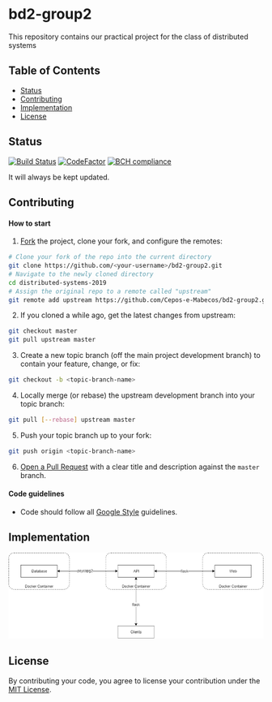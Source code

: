 # bd2-group2
This repository contains our practical project for the class of distributed systems
## Table of Contents
- [Status](#status)
- [Contributing](#contributing)
- [Implementation](#implementation)
- [License](#license)

## Status
[![Build Status](https://travis-ci.com/Cepos-e-Mabecos/bd2-group2.svg?branch=master)](https://travis-ci.com/Cepos-e-Mabecos/bd2-group2)
[![CodeFactor](https://www.codefactor.io/repository/github/cepos-e-mabecos/bd2-group2/badge/master)](https://www.codefactor.io/repository/github/cepos-e-mabecos/bd2-group2/overview/master)
[![BCH compliance](https://bettercodehub.com/edge/badge/Cepos-e-Mabecos/bd2-group2?branch=master)](https://bettercodehub.com/)

It will always be kept updated.
## Contributing
#### How to start
1. [Fork](https://help.github.com/articles/fork-a-repo/) the project, clone your fork, and configure the remotes:
```bash
# Clone your fork of the repo into the current directory
git clone https://github.com/<your-username>/bd2-group2.git
# Navigate to the newly cloned directory
cd distributed-systems-2019
# Assign the original repo to a remote called "upstream"
git remote add upstream https://github.com/Cepos-e-Mabecos/bd2-group2.git
```
2. If you cloned a while ago, get the latest changes from upstream:
```bash
git checkout master
git pull upstream master
```
3. Create a new topic branch (off the main project development branch) to contain your feature, change, or fix:
```bash
git checkout -b <topic-branch-name>
```
4. Locally merge (or rebase) the upstream development branch into your topic branch:
```bash
git pull [--rebase] upstream master
```
5. Push your topic branch up to your fork:
```bash
git push origin <topic-branch-name>
```
6. [Open a Pull Request](https://help.github.com/articles/about-pull-requests/) with a clear title and description against the `master` branch.

#### Code guidelines
- Code should follow all [Google Style](https://google.github.io/styleguide/javaguide.html) guidelines.

## Implementation
![implementation](implementation.png)

## License
By contributing your code, you agree to license your contribution under the [MIT License](https://github.com/Cepos-e-Mabecos/bd2-group2/blob/master/LICENSE).
